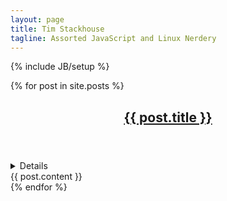 ```yaml
---
layout: page
title: Tim Stackhouse
tagline: Assorted JavaScript and Linux Nerdery
---
```

{% include JB/setup %}

<section class="posts">
  {% for post in site.posts %}
    <article>
        <header>
                <h2><a href="{{ BASE_PATH }}{{ post.url }}">{{ post.title }}</a></h2>
        </header>
        <details>Posted on <time>{{ post.date | date_to_string }}</time></details>
        {{ post.content }}
    </article>
  {% endfor %}
</section>
